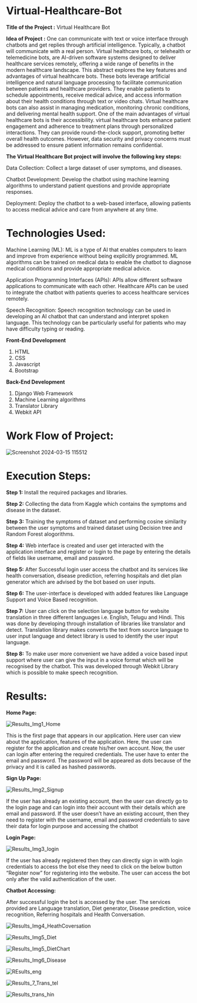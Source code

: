 # Virtual-Healthcare-Bot

**Title of the Project :** Virtual Healthcare Bot

**Idea of Project :** 
            One can communicate with text or voice interface through chatbots and get replies through artificial intelligence. Typically, a chatbot will communicate with a real person. Virtual healthcare bots, or telehealth or telemedicine bots, are Al-driven software systems designed to deliver healthcare services remotely, offering a wide range of benefits in the modern healthcare landscape. This abstract explores the key features and advantages of virtual healthcare bots. These bots leverage artificial intelligence and natural language processing to facilitate communication between patients and healthcare providers. They enable patients to schedule appointments, receive medical advice, and access information about their health conditions through text or video chats. Virtual healthcare bots can also assist in managing medication, monitoring chronic conditions, and delivering mental health support. One of the main advantages of virtual healthcare bots is their accessibility. virtual healthcare bots enhance patient engagement and adherence to treatment plans through personalized interactions. They can provide round-the-clock support, promoting better overall health outcomes. However, data security and privacy concerns must be addressed to ensure patient information remains confidential.

**The Virtual Healthcare Bot project will involve the following key steps:**

Data Collection: Collect a large dataset of user symptoms, and diseases.

Chatbot Development: Develop the chatbot using machine learning algorithms to understand patient questions and provide appropriate responses.

Deployment: Deploy the chatbot to a web-based interface, allowing patients to access medical advice and care from anywhere at any time.

# **Technologies Used:**

Machine Learning (ML): ML is a type of AI that enables computers to learn and improve from experience without being explicitly programmed. ML algorithms can be trained on medical data to enable the chatbot to diagnose medical conditions and provide appropriate medical advice.

Application Programming Interfaces (APIs): APIs allow different software applications to communicate with each other. Healthcare APIs can be used to integrate the chatbot with patients queries to access healthcare services remotely.

Speech Recognition: Speech recognition technology can be used in developing an AI chatbot that can understand and interpret spoken language. This technology can be particularly useful for patients who may have difficulty typing or reading.

**Front-End Development**
1. HTML
2. CSS
3. Javascript
4. Bootstrap

**Back-End Development**
1. Django Web Framework
2. Machine Learning algorithms
3. Translator Library
4. Webkit API

# **Work Flow of Project:**

![Screenshot 2024-03-15 115512](https://github.com/SUSMITHABYPO/Virtual-Healthcare-Bot/assets/99654924/5f85131d-979b-4522-a703-cec6e36752bd)

# **Execution Steps:**

**Step 1:** Install the required packages and libraries.

**Step 2:** Collecting the data from Kaggle which contains the symptoms and disease in the dataset.

**Step 3:** Training the symptoms of dataset and performing cosine similarity between the user symptoms and trained dataset using Decision tree and Random Forest alogorithms.

**Step 4:** Web interface is created and user get interacted with the application interface and register or login to the page by entering the details of fields like username, email and password.

**Step 5:** After Successful login user access the chatbot and its services like health conversation, disease prediction, referring hospitals and diet plan generator which are advised by the bot based on user inputs.

**Step 6:** The user-interface is developed with added features like Language Support and Voice Based recognition.

**Step 7:** User can click on the selection language button for website translation in three different languages i.e. English, Telugu and Hindi. This was done by developing through installation of libraries like translator and detect. Translation library makes converts the text from source language to user input language and detect library is used to identify the user input language.

**Step 8:** To make user more convenient we have added a voice based input support where user can give the input in a voice format which will be recognised by the chatbot. This was developed through Webkit Library which is possible to make speech recognition.


# **Results:**

**Home Page:**

![Results_Img1_Home](https://github.com/SUSMITHABYPO/Virtual-Healthcare-Bot/assets/99654924/14044228-6842-4d98-9147-d70ee99e1ef1)

This is the first page that appears in our application. Here user can view about the application, features of the application. Here, the user can register for the application and create his/her own account. Now, the user can login after entering the required credentials. The user have to enter the email and password. The password will be appeared as dots because of the privacy and it is called as hashed passwords.



**Sign Up Page:**

![Results_Img2_Signup](https://github.com/SUSMITHABYPO/Virtual-Healthcare-Bot/assets/99654924/d2572ed2-cb8c-4630-b4e8-d62a4d2a2c0d)

If the user has already an existing account, then the user can directly go to the login page and can login into their account with their details which are email and password. If the user doesn’t have an existing account, then they need to register with the username, email and password credentials to save their data for login purpose and accessing the chatbot



**Login Page:**

![Results_Img3_login](https://github.com/SUSMITHABYPO/Virtual-Healthcare-Bot/assets/99654924/e4d17228-9bfb-4a8b-95f8-a87fa77eb7ed)

If the user has already registered then they can directly sign in with login credentials to access the bot else they need to click on the below button “Register now” for registering into the website. The user can access the bot only after the valid authentication of the user.



**Chatbot Accessing:**

After successful login the bot is accessed by the user. The services provided are Language translation, Diet generator, Disease prediction, voice recognition, Referring hospitals and Health Conversation.

![Results_Img4_HeathCoversation](https://github.com/SUSMITHABYPO/Virtual-Healthcare-Bot/assets/99654924/29404cb7-5938-45dd-b1e3-6c30d06babd1)


![Results_Img5_Diet](https://github.com/SUSMITHABYPO/Virtual-Healthcare-Bot/assets/99654924/aaa86adb-ff28-414d-a321-7bfc3078f7da)


![Results_Img5_DietChart](https://github.com/SUSMITHABYPO/Virtual-Healthcare-Bot/assets/99654924/8ce674cf-d58a-44d8-ba84-23807ce69902)


![Results_Img6_Disease](https://github.com/SUSMITHABYPO/Virtual-Healthcare-Bot/assets/99654924/4aa93a91-90b4-488d-b599-506232717cb8)


![REsults_eng](https://github.com/SUSMITHABYPO/Virtual-Healthcare-Bot/assets/99654924/3b3569cd-13e5-4c1e-8471-93dddfa8e53f)


![Results_7_Trans_tel](https://github.com/SUSMITHABYPO/Virtual-Healthcare-Bot/assets/99654924/248f6160-3394-4d45-ad6b-3ae13432fa57)


![Results_trans_hin](https://github.com/SUSMITHABYPO/Virtual-Healthcare-Bot/assets/99654924/81126deb-5c23-4097-9319-55bf53e3237a)

